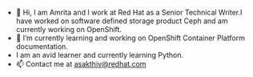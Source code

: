 - 👋 Hi, I am Amrita and I work at Red Hat as a Senior Technical Writer.I have worked on software defined storage product Ceph and am currently working on OpenShift. 
- 👀 I’m currently learning and working on OpenShift Container Platform documentation.
- I am an avid learner and currently learning Python. 
- 📫 Contact me at asakthiv@redhat.com

<!---
Amrita42/Amrita42 is a ✨ special ✨ repository because its `README.md` (this file) appears on your GitHub profile.
You can click the Preview link to take a look at your changes.
--->
